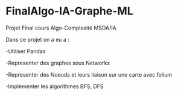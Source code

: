 # FinalAlgo-IA-Graphe-ML
Projet Final cours Algo-Complexité MSDA/IA

Dans ce projet on a eu a : 

-Utiliser Pandas

-Representer des graphes sous Networkx

-Representer des Noeuds et leurs liaison sur une carte avec folium

-Implementer les algorithmes BFS, DFS

